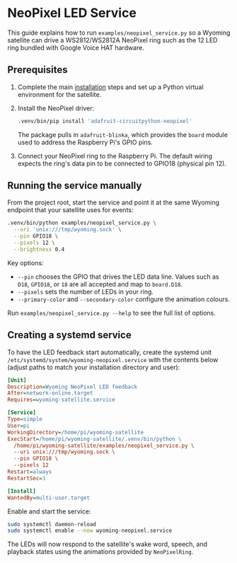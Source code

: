 # NeoPixel LED Service

This guide explains how to run `examples/neopixel_service.py` so a Wyoming
satellite can drive a WS2812/WS2812A NeoPixel ring such as the 12 LED ring
bundled with Google Voice HAT hardware.

## Prerequisites

1. Complete the main [installation](../README.md#installation) steps and set up
a Python virtual environment for the satellite.
2. Install the NeoPixel driver:

   ```sh
   .venv/bin/pip install 'adafruit-circuitpython-neopixel'
   ```

   The package pulls in `adafruit-blinka`, which provides the `board` module
   used to address the Raspberry Pi's GPIO pins.

3. Connect your NeoPixel ring to the Raspberry Pi. The default wiring expects
   the ring's data pin to be connected to GPIO18 (physical pin 12).

## Running the service manually

From the project root, start the service and point it at the same Wyoming
endpoint that your satellite uses for events:

```sh
.venv/bin/python examples/neopixel_service.py \
  --uri 'unix:///tmp/wyoming.sock' \
  --pin GPIO18 \
  --pixels 12 \
  --brightness 0.4
```

Key options:

- `--pin` chooses the GPIO that drives the LED data line. Values such as
  `D18`, `GPIO18`, or `18` are all accepted and map to `board.D18`.
- `--pixels` sets the number of LEDs in your ring.
- `--primary-color` and `--secondary-color` configure the animation colours.

Run `examples/neopixel_service.py --help` to see the full list of options.

## Creating a systemd service

To have the LED feedback start automatically, create the systemd unit
`/etc/systemd/system/wyoming-neopixel.service` with the contents below (adjust
paths to match your installation directory and user):

```ini
[Unit]
Description=Wyoming NeoPixel LED feedback
After=network-online.target
Requires=wyoming-satellite.service

[Service]
Type=simple
User=pi
WorkingDirectory=/home/pi/wyoming-satellite
ExecStart=/home/pi/wyoming-satellite/.venv/bin/python \
  /home/pi/wyoming-satellite/examples/neopixel_service.py \
  --uri unix:///tmp/wyoming.sock \
  --pin GPIO18 \
  --pixels 12
Restart=always
RestartSec=3

[Install]
WantedBy=multi-user.target
```

Enable and start the service:

```sh
sudo systemctl daemon-reload
sudo systemctl enable --now wyoming-neopixel.service
```

The LEDs will now respond to the satellite's wake word, speech, and playback
states using the animations provided by `NeoPixelRing`.
